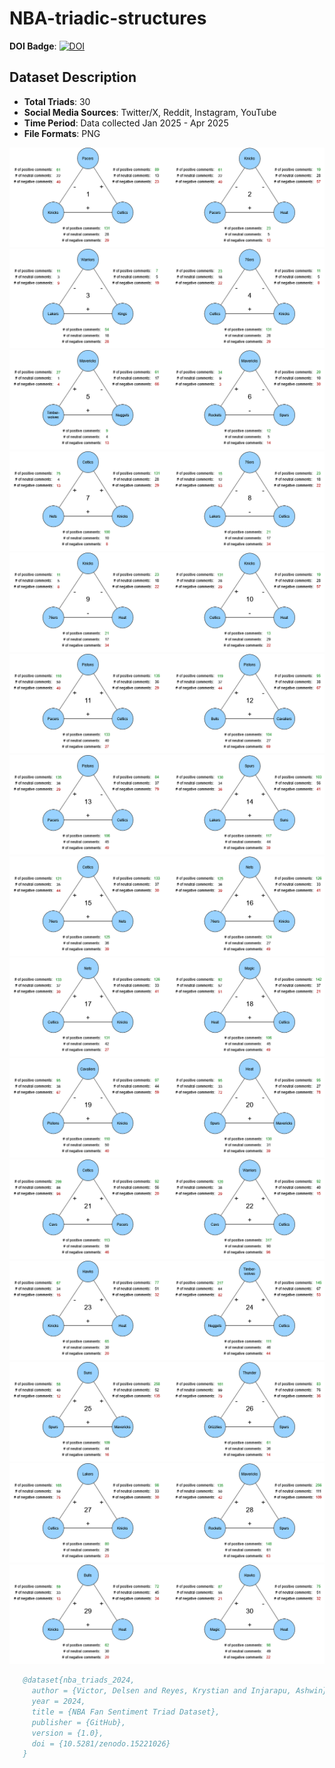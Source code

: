 # NBA-triadic-structures
**DOI Badge**: [![DOI](https://zenodo.org/badge/DOI/10.5281/zenodo.15221026.svg)](https://doi.org/10.5281/zenodo.15221026)

## Dataset Description
- **Total Triads**: 30 
- **Social Media Sources**: Twitter/X, Reddit, Instagram, YouTube
- **Time Period**: Data collected Jan 2025 - Apr 2025
- **File Formats**: PNG

![ezcv logo](https://github.com/bpack24/NBA-triadic-structures/blob/main/triangle%20images/1_2.drawio.png)
![ezcv logo](https://github.com/bpack24/NBA-triadic-structures/blob/main/triangle%20images/3_4.drawio.png)
![ezcv logo](https://github.com/bpack24/NBA-triadic-structures/blob/main/triangle%20images/5_6.drawio.png)
![ezcv logo](https://github.com/bpack24/NBA-triadic-structures/blob/main/triangle%20images/7_8.drawio.png)
![ezcv logo](https://github.com/bpack24/NBA-triadic-structures/blob/main/triangle%20images/9_10.drawio.png)
![ezcv logo](https://github.com/bpack24/NBA-triadic-structures/blob/main/triangle%20images/11_12.drawio.png)
![ezcv logo](https://github.com/bpack24/NBA-triadic-structures/blob/main/triangle%20images/13_14.drawio.png)
![ezcv logo](https://github.com/bpack24/NBA-triadic-structures/blob/main/triangle%20images/15_16.drawio.png)
![ezcv logo](https://github.com/bpack24/NBA-triadic-structures/blob/main/triangle%20images/17_18.drawio.png)
![ezcv logo](https://github.com/bpack24/NBA-triadic-structures/blob/main/triangle%20images/19_20.drawio.png)
![ezcv logo](https://github.com/bpack24/NBA-triadic-structures/blob/main/triangle%20images/21_22.drawio.png)
![ezcv logo](https://github.com/bpack24/NBA-triadic-structures/blob/main/triangle%20images/23_24.drawio.png)
![ezcv logo](https://github.com/bpack24/NBA-triadic-structures/blob/main/triangle%20images/25_26.drawio.png)
![ezcv logo](https://github.com/bpack24/NBA-triadic-structures/blob/main/triangle%20images/27_28.drawio.png)
![ezcv logo](https://github.com/bpack24/NBA-triadic-structures/blob/main/triangle%20images/29_30.drawio.png)


```bibtex
   @dataset{nba_triads_2024,
     author = {Victor, Delsen and Reyes, Krystian and Injarapu, Ashwin},
     year = 2024,
     title = {NBA Fan Sentiment Triad Dataset},
     publisher = {GitHub},
     version = {1.0},
     doi = {10.5281/zenodo.15221026}
   }
   ```
